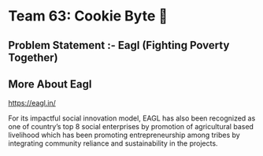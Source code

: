 # Team 63: Cookie Byte 🍪 

## Problem Statement :- Eagl (Fighting Poverty Together)



##  More About Eagl

https://eagl.in/

For its impactful social innovation model, EAGL has also been recognized as one of country’s top 8 social enterprises by promotion of agricultural based livelihood which has been promoting entrepreneurship among tribes by integrating community reliance and sustainability in the projects.
